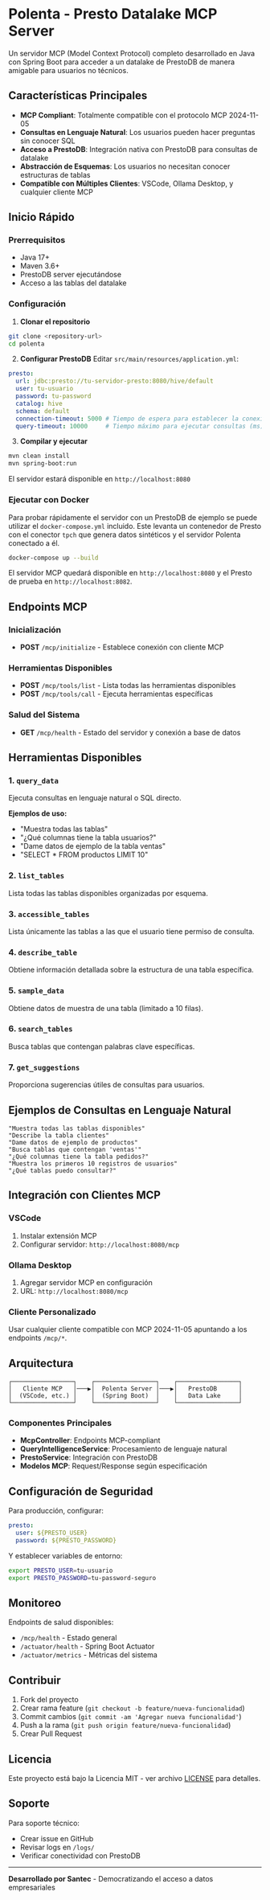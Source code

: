 # Polenta - Presto Datalake MCP Server 

Un servidor MCP (Model Context Protocol) completo desarrollado en Java con Spring Boot para acceder a un datalake de PrestoDB de manera amigable para usuarios no técnicos.

## Características Principales

- **MCP Compliant**: Totalmente compatible con el protocolo MCP 2024-11-05
- **Consultas en Lenguaje Natural**: Los usuarios pueden hacer preguntas sin conocer SQL
- **Acceso a PrestoDB**: Integración nativa con PrestoDB para consultas de datalake
- **Abstracción de Esquemas**: Los usuarios no necesitan conocer estructuras de tablas
- **Compatible con Múltiples Clientes**: VSCode, Ollama Desktop, y cualquier cliente MCP

## Inicio Rápido

### Prerrequisitos

- Java 17+
- Maven 3.6+
- PrestoDB server ejecutándose
- Acceso a las tablas del datalake

### Configuración

1. **Clonar el repositorio**
```bash
git clone <repository-url>
cd polenta
```

2. **Configurar PrestoDB**
Editar `src/main/resources/application.yml`:
```yaml
presto:
  url: jdbc:presto://tu-servidor-presto:8080/hive/default
  user: tu-usuario
  password: tu-password
  catalog: hive
  schema: default
  connection-timeout: 5000 # Tiempo de espera para establecer la conexión (ms)
  query-timeout: 10000     # Tiempo máximo para ejecutar consultas (ms)
```

3. **Compilar y ejecutar**
 ```bash
 mvn clean install
 mvn spring-boot:run
 ```

 El servidor estará disponible en `http://localhost:8080`

### Ejecutar con Docker

Para probar rápidamente el servidor con un PrestoDB de ejemplo se puede
utilizar el `docker-compose.yml` incluido. Este levanta un contenedor de
Presto con el conector `tpch` que genera datos sintéticos y el servidor
Polenta conectado a él.

```bash
docker-compose up --build
```

El servidor MCP quedará disponible en `http://localhost:8080` y el Presto
de prueba en `http://localhost:8082`.

## Endpoints MCP

### Inicialización
- **POST** `/mcp/initialize` - Establece conexión con cliente MCP

### Herramientas Disponibles
- **POST** `/mcp/tools/list` - Lista todas las herramientas disponibles
- **POST** `/mcp/tools/call` - Ejecuta herramientas específicas

### Salud del Sistema
- **GET** `/mcp/health` - Estado del servidor y conexión a base de datos

## Herramientas Disponibles

### 1. `query_data`
Ejecuta consultas en lenguaje natural o SQL directo.

**Ejemplos de uso:**
- "Muestra todas las tablas"
- "¿Qué columnas tiene la tabla usuarios?"
- "Dame datos de ejemplo de la tabla ventas"
- "SELECT * FROM productos LIMIT 10"

### 2. `list_tables`
Lista todas las tablas disponibles organizadas por esquema.

### 3. `accessible_tables`
Lista únicamente las tablas a las que el usuario tiene permiso de consulta.

### 4. `describe_table`
Obtiene información detallada sobre la estructura de una tabla específica.

### 5. `sample_data`
Obtiene datos de muestra de una tabla (limitado a 10 filas).

### 6. `search_tables`
Busca tablas que contengan palabras clave específicas.

### 7. `get_suggestions`
Proporciona sugerencias útiles de consultas para usuarios.

## Ejemplos de Consultas en Lenguaje Natural

```
"Muestra todas las tablas disponibles"
"Describe la tabla clientes"
"Dame datos de ejemplo de productos"
"Busca tablas que contengan 'ventas'"
"¿Qué columnas tiene la tabla pedidos?"
"Muestra los primeros 10 registros de usuarios"
"¿Qué tablas puedo consultar?"
```

## Integración con Clientes MCP

### VSCode
1. Instalar extensión MCP
2. Configurar servidor: `http://localhost:8080/mcp`

### Ollama Desktop
1. Agregar servidor MCP en configuración
2. URL: `http://localhost:8080/mcp`

### Cliente Personalizado
Usar cualquier cliente compatible con MCP 2024-11-05 apuntando a los endpoints `/mcp/*`.

## Arquitectura

```
┌─────────────────┐    ┌─────────────────┐    ┌─────────────────┐
│   Cliente MCP   │───▶│  Polenta Server │───▶│   PrestoDB      │
│  (VSCode, etc.) │    │  (Spring Boot)  │    │   Data Lake     │
└─────────────────┘    └─────────────────┘    └─────────────────┘
```

### Componentes Principales

- **McpController**: Endpoints MCP-compliant
- **QueryIntelligenceService**: Procesamiento de lenguaje natural
- **PrestoService**: Integración con PrestoDB
- **Modelos MCP**: Request/Response según especificación

## Configuración de Seguridad

Para producción, configurar:

```yaml
presto:
  user: ${PRESTO_USER}
  password: ${PRESTO_PASSWORD}
```

Y establecer variables de entorno:
```bash
export PRESTO_USER=tu-usuario
export PRESTO_PASSWORD=tu-password-seguro
```

## Monitoreo

Endpoints de salud disponibles:
- `/mcp/health` - Estado general
- `/actuator/health` - Spring Boot Actuator
- `/actuator/metrics` - Métricas del sistema

## Contribuir

1. Fork del proyecto
2. Crear rama feature (`git checkout -b feature/nueva-funcionalidad`)
3. Commit cambios (`git commit -am 'Agregar nueva funcionalidad'`)
4. Push a la rama (`git push origin feature/nueva-funcionalidad`)
5. Crear Pull Request

## Licencia

Este proyecto está bajo la Licencia MIT - ver archivo [LICENSE](LICENSE) para detalles.

## Soporte

Para soporte técnico:
- Crear issue en GitHub
- Revisar logs en `/logs/`
- Verificar conectividad con PrestoDB

---

**Desarrollado por Santec** - Democratizando el acceso a datos empresariales 
